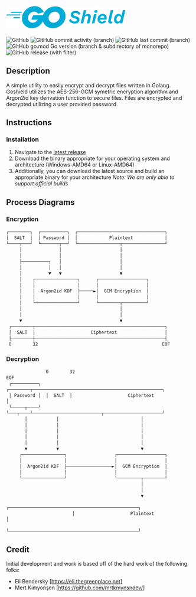 ![GoShield Logo](docs/assets/goshield_logo_60.png)
---
![GitHub](https://img.shields.io/github/license/acavella/goshield)
![GitHub commit activity (branch)](https://img.shields.io/github/commit-activity/t/acavella/goshield)
![GitHub last commit (branch)](https://img.shields.io/github/last-commit/acavella/goshield/main)
![GitHub go.mod Go version (branch & subdirectory of monorepo)](https://img.shields.io/github/go-mod/go-version/acavella/goshield/main)
![GitHub release (with filter)](https://img.shields.io/github/v/release/acavella/goshield)

## Description
A simple utility to easily encrypt and decrypt files written in Golang. Goshield utilizes the AES-256-GCM symetric encryption algorithm and Argon2id key derivation function to secure files. Files are encrypted and decrypted utilizing a user provided password.

## Instructions
### Installation
1. Navigate to the [latest release](https://github.com/acavella/goshield/releases/latest)
2. Download the binary appropriate for your operating system and architecture (Windows-AMD64 or Linux-AMD64)
3. Additionally, you can download the latest source and build an appropriate binary for your architecture
*Note: We are only able to support official builds*

## Process Diagrams
### Encryption
```shell
┌────────┐  ┌──────────┐  ┌─────────────────────────────────┐
│  SALT  │  │ Password │  │            Plaintext            │
└────┬───┘  └───────┬──┘  └────────────────┬────────────────┘
     │              │                      │
     │              │                      │
     ├──────────┐   │                      │
     │          │   │                      │
     │          ▼   ▼                      ▼
     │    ┌────────────────┐      ┌──────────────────┐
     │    │                │      │                  │
     │    │  Argon2id KDF  ├─────►│  GCM Encryption  │
     │    │                │      │                  │
     │    └────────────────┘      └────────┬─────────┘
     │                                     │
     │                                     │
     ▼                                     ▼
 ┌────────┬─────────────────────────────────────────────────┐
 │  SALT  │                     Ciphertext                  │
 ├────────┼─────────────────────────────────────────────────┤
 0        32                                               EOF
```
### Decryption
```shell
               0        32                                               EOF
 ┌──────────┐  ┌────────┬─────────────────────────────────────────────────┐
 │ Password │  │  SALT  │                     Ciphertext                  │
 └─────┬────┘  └───┬────┴──────────────────────────┬──────────────────────┘
       │           │                               │
       │           │                               │
       │           │                               │
       │           │                               │
       │           │                               │
       ▼           ▼                               ▼
     ┌────────────────┐                  ┌──────────────────┐
     │                │                  │                  │
     │  Argon2id KDF  ├─────────────────►│  GCM Encryption  │
     │                │                  │                  │
     └────────────────┘                  └─────────┬────────┘
                                                   │
                                                   │
                                                   ▼
                         ┌─────────────────────────────────────────────────┐
                         │                     Plaintext                   │
                         └─────────────────────────────────────────────────┘
```

## Credit
Initial development and work is based off of the hard work of the following folks:
- Eli Bendersky [https://eli.thegreenplace.net]
- Mert Kimyonşen [https://github.com/mrtkmynsndev/]
